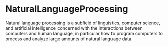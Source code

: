 # NaturalLanguageProcessing
Natural language processing is a subfield of linguistics, computer science, and artificial intelligence concerned with the interactions between computers and human language, in particular how to program computers to process and analyze large amounts of natural language data.
